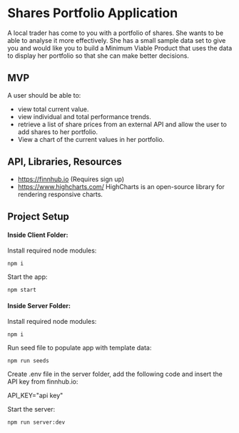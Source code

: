# Shares Portfolio Application

A local trader has come to you with a portfolio of shares. She wants to be able to analyse it more effectively. She has a small sample data set to give you and would like you to build a Minimum Viable Product that uses the data to display her portfolio so that she can make better decisions.

## MVP

A user should be able to:

- view total current value.
- view individual and total performance trends.
- retrieve a list of share prices from an external API and allow the user to add shares to her portfolio.
- View a chart of the current values in her portfolio.

## API, Libraries, Resources

- https://finnhub.io (Requires sign up)
- https://www.highcharts.com/ HighCharts is an open-source library for rendering responsive charts.

## Project Setup

#### Inside Client Folder:

Install required node modules:
```
npm i
```
Start the app:
```
npm start
```
#### Inside Server Folder:

Install required node modules:
```
npm i
```
Run seed file to populate app with template data:
```
npm run seeds
```
Create .env file in the server folder, add the following code and insert the API key from finnhub.io:

API_KEY="api key"

Start the server:
```
npm run server:dev
```